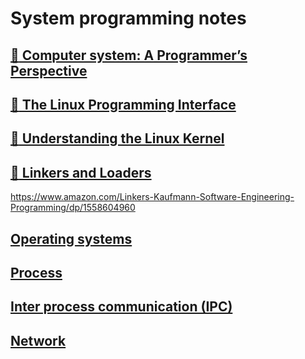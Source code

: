 # System programming notes

## [:book: Computer system: A Programmer’s Perspective](notes/computer_system_programmers_view/README.md)

## [:book: The Linux Programming Interface](notes/the_linux_programming_interface/README.md)

## [:book: Understanding the Linux Kernel](notes/understanding_the_linux_kernel/READEME.md)

## [:book: Linkers and Loaders](notes/understanding_the_linux_kernel/READEME.md)


https://www.amazon.com/Linkers-Kaufmann-Software-Engineering-Programming/dp/1558604960


## [Operating systems](notes/operating_systems.md)

## [Process](notes/process.md)

## [Inter process communication (IPC)](notes/ipc.md)

## [Network](notes/network/README.md)
